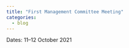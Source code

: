 ```yaml
---
title: "First Management Committee Meeting"
categories:
  - blog
---
```


Dates: 11&ndash;12 October 2021